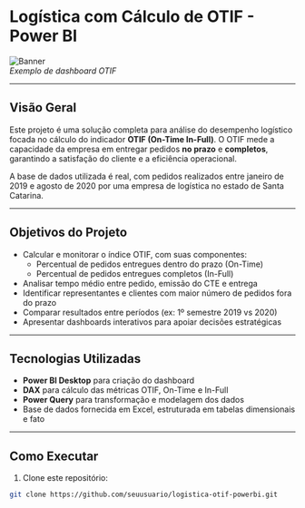 # Logística com Cálculo de OTIF - Power BI

![Banner](./assets/banner.png)  
*Exemplo de dashboard OTIF*

---

## Visão Geral

Este projeto é uma solução completa para análise do desempenho logístico focada no cálculo do indicador **OTIF (On-Time In-Full)**. O OTIF mede a capacidade da empresa em entregar pedidos **no prazo** e **completos**, garantindo a satisfação do cliente e a eficiência operacional.

A base de dados utilizada é real, com pedidos realizados entre janeiro de 2019 e agosto de 2020 por uma empresa de logística no estado de Santa Catarina.

---

## Objetivos do Projeto

- Calcular e monitorar o índice OTIF, com suas componentes:
  - Percentual de pedidos entregues dentro do prazo (On-Time)
  - Percentual de pedidos entregues completos (In-Full)
- Analisar tempo médio entre pedido, emissão do CTE e entrega
- Identificar representantes e clientes com maior número de pedidos fora do prazo
- Comparar resultados entre períodos (ex: 1º semestre 2019 vs 2020)
- Apresentar dashboards interativos para apoiar decisões estratégicas

---

## Tecnologias Utilizadas

- **Power BI Desktop** para criação do dashboard
- **DAX** para cálculo das métricas OTIF, On-Time e In-Full
- **Power Query** para transformação e modelagem dos dados
- Base de dados fornecida em Excel, estruturada em tabelas dimensionais e fato

---

## Como Executar

1. Clone este repositório:

```bash
git clone https://github.com/seuusuario/logistica-otif-powerbi.git

